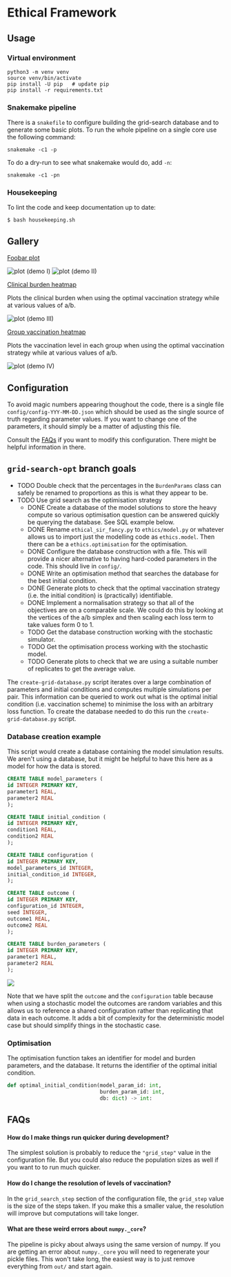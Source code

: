 # Ethical Framework

## Usage

### Virtual environment

```
python3 -m venv venv
source venv/bin/activate
pip install -U pip   # update pip
pip install -r requirements.txt
```

### Snakemake pipeline

There is a `snakefile` to configure building the grid-search database
and to generate some basic plots. To run the whole pipeline on a
single core use the following command:

```
snakemake -c1 -p
```

To do a dry-run to see what snakemake would do, add `-n`:

```
snakemake -c1 -pn
```

### Housekeeping

To lint the code and keep documentation up to date:

```
$ bash housekeeping.sh
```

## Gallery

[Foobar plot](./plot-glamorous-trajectories-and-loss-surfaces.py)

![plot (demo I)](./out/2024-10-14_manuscript/glamorous-trajectories.png)
![plot (demo II)](./out/2024-10-14_manuscript/glamorous-loss_surfaces.png)

[Clinical burden heatmap](./plot-ab-heatmaps-clinical-burden-at-optimal.py)

Plots the clinical burden when using the optimal vaccination strategy
while at various values of a/b.

![plot (demo III)](./out/2024-10-14_manuscript/ab-heatmap-clinical-burden.png)

[Group vaccination heatmap](./plot-ab-heatmaps-group-vaccination.py)

Plots the vaccination level in each group when using the optimal
vaccination strategy while at various values of a/b.

![plot (demo IV)](./out/2024-10-14_manuscript/ab-heatmap-group-vaccination.png)

## Configuration

To avoid magic numbers appearing thoughout the code, there is a single
file `config/config-YYY-MM-DD.json` which should be used as the single
source of truth regarding parameter values. If you want to change one
of the parameters, it should simply be a matter of adjusting this
file.

Consult the [FAQs](#faqs) if you want to modify this configuration.
There might be helpful information in there.

## `grid-search-opt` branch goals

- TODO Double check that the percentages in the `BurdenParams` class
  can safely be renamed to proportions as this is what they appear to
  be.
- TODO Use grid search as the optimisation strategy
  + DONE Create a database of the model solutions to store the heavy
    compute so various optimisation question can be answered quickly
    be querying the database. See SQL example below.
  + DONE Rename `ethical_sir_fancy.py` to `ethics/model.py` or
    whatever allows us to import just the modelling code as
    `ethics.model`. Then there can be a `ethics.optimisation` for the
    optimisation.
  + DONE Configure the database construction with a file. This will
    provide a nicer alternative to having hard-coded parameters in the
    code. This should live in `config/`.
  + DONE Write an optimisation method that searches the database for
    the best initial condition.
  + DONE Generate plots to check that the optimal vaccination strategy
    (i.e. the initial condition) is (practically) identifiable.
  + DONE Implement a normalisation strategy so that all of the
    objectives are on a comparable scale. We could do this by looking
    at the vertices of the a/b simplex and then scaling each loss term
    to take values form 0 to 1.
  + TODO Get the database construction working with the stochastic
    simulator.
  + TODO Get the optimisation process working with the stochastic
    model.
  + TODO Generate plots to check that we are using a suitable number
    of replicates to get the average value.

The `create-grid-database.py` script iterates over a large combination
of parameters and initial conditions and computes multiple simulations
per pair. This information can be queried to work out what is the
optimal initial condition (i.e. vaccination scheme) to minimise the
loss with an arbitrary loss function. To create the database needed to
do this run the `create-grid-database.py` script.

### Database creation example

This script would create a database containing the model simulation
results. We aren't using a database, but it might be helpful to have
this here as a model for how the data is stored.

```sql
CREATE TABLE model_parameters (
id INTEGER PRIMARY KEY,
parameter1 REAL,
parameter2 REAL
);

CREATE TABLE initial_condition (
id INTEGER PRIMARY KEY,
condition1 REAL,
condition2 REAL
);

CREATE TABLE configuration (
id INTEGER PRIMARY KEY,
model_parameters_id INTEGER,
initial_condition_id INTEGER,
);

CREATE TABLE outcome (
id INTEGER PRIMARY KEY,
configuration_id INTEGER,
seed INTEGER,
outcome1 REAL,
outcome2 REAL
);

CREATE TABLE burden_parameters (
id INTEGER PRIMARY KEY,
parameter1 REAL,
parameter2 REAL
);
```

![](database-schema.png)

Note that we have split the `outcome` and the `configuration` table
because when using a stochastic model the outcomes are random
variables and this allows us to reference a shared configuration
rather than replicating that data in each outcome. It adds a bit of
complexity for the deterministic model case but should simplify things
in the stochastic case.

### Optimisation

The optimisation function takes an identifier for model and burden
parameters, and the database. It returns the identifier of the optimal
initial condition.

```python
def optimal_initial_condition(model_param_id: int,
                              burden_param_id: int,
                              db: dict) -> int:
```

## FAQs

#### How do I make things run quicker during development?

The simplest solution is probably to reduce the `"grid_step"` value in
the configuration file. But you could also reduce the population sizes
as well if you want to to run much quicker.

#### How do I change the resolution of levels of vaccination?

In the `grid_search_step` section of the configuration file, the
`grid_step` value is the size of the steps taken. If you make this a
smaller value, the resolution will improve but computations will take
longer.

#### What are these weird errors about `numpy._core`?

The pipeline is picky about always using the same version of numpy. If
you are getting an error about `numpy._core` you will need to
regenerate your pickle files. This won't take long, the easiest way is
to just remove everything from `out/` and start again.
